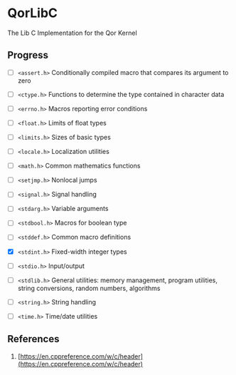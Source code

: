 # QorLibC
The Lib C Implementation for the Qor Kernel

## Progress


- [ ] `<assert.h>` Conditionally compiled macro that compares its argument to zero

- [ ] `<ctype.h>` Functions to determine the type contained in character data

- [ ] `<errno.h>` Macros reporting error conditions

- [ ] `<float.h>` Limits of float types

- [ ] `<limits.h>` Sizes of basic types

- [ ] `<locale.h>` Localization utilities

- [ ] `<math.h>` Common mathematics functions

- [ ] `<setjmp.h>` Nonlocal jumps

- [ ] `<signal.h>` Signal handling

- [ ] `<stdarg.h>` Variable arguments

- [ ] `<stdbool.h>` Macros for boolean type

- [ ] `<stddef.h>` Common macro definitions

- [x] `<stdint.h>` Fixed-width integer types

- [ ] `<stdio.h>` Input/output

- [ ] `<stdlib.h>` General utilities: memory management, program utilities, string conversions, random numbers, algorithms

- [ ] `<string.h>` String handling

- [ ] `<time.h>` Time/date utilities

## References

1. [https://en.cppreference.com/w/c/header](https://en.cppreference.com/w/c/header)